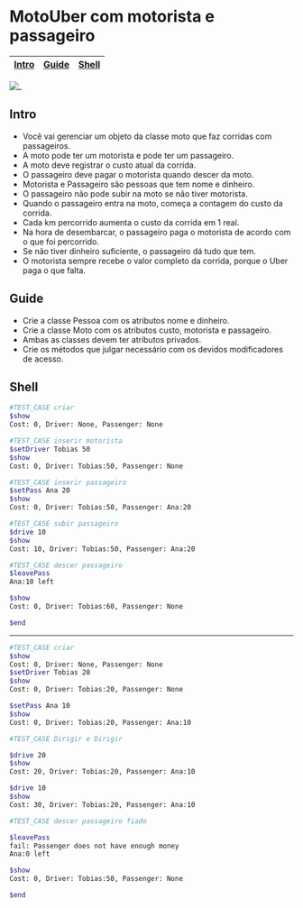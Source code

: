 # MotoUber com motorista e passageiro

<!-- toch -->
[Intro](#intro) | [Guide](#guide) | [Shell](#shell)
-- | -- | --
<!-- toch -->

![_](https://raw.githubusercontent.com/qxcodepoo/arcade/master/base/motouber/cover.jpg)

## Intro

- Você vai gerenciar um objeto da classe moto que faz corridas com passageiros.
- A moto pode ter um motorista e pode ter um passageiro.
- A moto deve registrar o custo atual da corrida.
- O passageiro deve pagar o motorista quando descer da moto.
- Motorista e Passageiro são pessoas que tem nome e dinheiro.
- O passageiro não pode subir na moto se não tiver motorista.
- Quando o passageiro entra na moto, começa a contagem do custo da corrida.
- Cada km percorrido aumenta o custo da corrida em 1 real.
- Na hora de desembarcar, o passageiro paga o motorista de acordo com o que foi percorrido.
- Se não tiver dinheiro suficiente, o passageiro dá tudo que tem.
- O motorista sempre recebe o valor completo da corrida, porque o Uber paga o que falta.

## Guide

- Crie a classe Pessoa com os atributos nome e dinheiro.
- Crie a classe Moto com os atributos custo, motorista e passageiro.
- Ambas as classes devem ter atributos privados.
- Crie os métodos que julgar necessário com os devidos modificadores de acesso.

## Shell

```bash
#TEST_CASE criar
$show
Cost: 0, Driver: None, Passenger: None

#TEST_CASE inserir motorista
$setDriver Tobias 50
$show
Cost: 0, Driver: Tobias:50, Passenger: None

#TEST_CASE inserir passageiro
$setPass Ana 20
$show
Cost: 0, Driver: Tobias:50, Passenger: Ana:20

#TEST_CASE subir passageiro
$drive 10
$show
Cost: 10, Driver: Tobias:50, Passenger: Ana:20

#TEST_CASE descer passageiro
$leavePass
Ana:10 left

$show
Cost: 0, Driver: Tobias:60, Passenger: None

$end
```

---

```bash
#TEST_CASE criar
$show
Cost: 0, Driver: None, Passenger: None
$setDriver Tobias 20
$show
Cost: 0, Driver: Tobias:20, Passenger: None

$setPass Ana 10
$show
Cost: 0, Driver: Tobias:20, Passenger: Ana:10

#TEST_CASE Dirigir e Dirigir

$drive 20
$show
Cost: 20, Driver: Tobias:20, Passenger: Ana:10

$drive 10
$show
Cost: 30, Driver: Tobias:20, Passenger: Ana:10

#TEST_CASE descer passageiro fiado

$leavePass
fail: Passenger does not have enough money
Ana:0 left

$show
Cost: 0, Driver: Tobias:50, Passenger: None

$end
```
